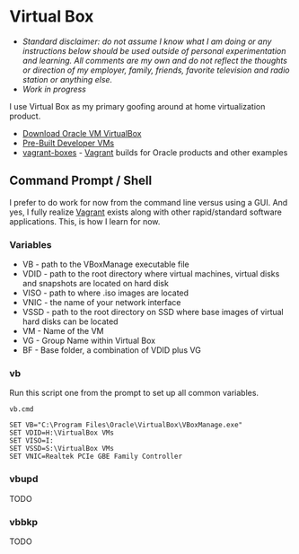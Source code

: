# Virtual Box

-  *Standard disclaimer: do not assume I know what I am doing or any instructions below should be used outside of personal experimentation and learning. All comments are my own and do not reflect the thoughts or direction of my employer, family, friends, favorite television and radio station or anything else.*
-  *Work in progress*

I use Virtual Box as my primary goofing around at home virtualization product.

-  [Download Oracle VM VirtualBox](https://www.oracle.com/virtualization/technologies/vm/downloads/virtualbox-downloads.html)
-  [Pre-Built Developer VMs](https://www.oracle.com/downloads/developer-vm/community-downloads.html)
-  [vagrant-boxes](https://github.com/oracle/vagrant-boxes) - [Vagrant](https://vagrantup.com/) builds for Oracle products and other examples

## Command Prompt / Shell

I prefer to do work for now from the command line versus using a GUI. And yes, I fully realize [Vagrant](https://vagrantup.com/) exists along with other rapid/standard software applications. This, is how I learn for now.

### Variables

-  VB - path to the VBoxManage executable file
-  VDID - path to the root directory where virtual machines, virtual disks and snapshots are located on hard disk
-  VISO - path to where .iso images are located
-  VNIC - the name of your network interface
-  VSSD - path to the root directory on SSD where base images of virtual hard disks can be located
-  VM - Name of the VM
-  VG - Group Name within Virtual Box
-  BF - Base folder, a combination of VDID plus VG

### vb

Run this script one from the prompt to set up all common variables.

`vb.cmd`

```DOS .bat
SET VB="C:\Program Files\Oracle\VirtualBox\VBoxManage.exe"
SET VDID=H:\VirtualBox VMs
SET VISO=I:
SET VSSD=S:\VirtualBox VMs
SET VNIC=Realtek PCIe GBE Family Controller
```

### vbupd

TODO

### vbbkp

TODO
